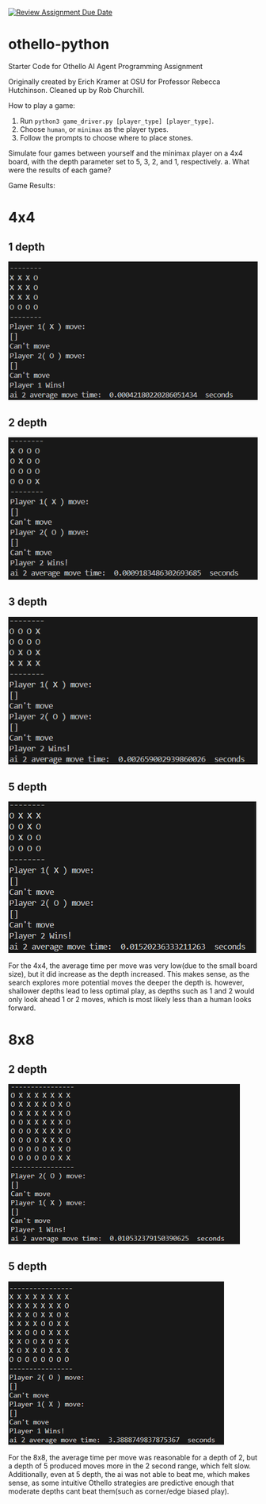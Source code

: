 [![Review Assignment Due Date](https://classroom.github.com/assets/deadline-readme-button-24ddc0f5d75046c5622901739e7c5dd533143b0c8e959d652212380cedb1ea36.svg)](https://classroom.github.com/a/i3cjXgnP)
# othello-python
Starter Code for Othello AI Agent Programming Assignment

Originally created by Erich Kramer at OSU for Professor Rebecca Hutchinson.
Cleaned up by Rob Churchill.

How to play a game:

1. Run `python3 game_driver.py [player_type] [player_type]`.
2. Choose `human`, or `minimax` as the player types.
3. Follow the prompts to choose where to place stones.


Simulate four games between yourself and the minimax player on a 4x4 board, with the
depth parameter set to 5, 3, 2, and 1, respectively.
a. What were the results of each game?

Game Results:

# 4x4
 ## 1 depth
 ![Alt text](assets\4x4_1depth.png)

 ## 2 depth
 ![Alt text](assets\4x4_2depth.png)

 ## 3 depth
 ![Alt text](assets\4x4_3depth.png)

 ## 5 depth
  ![Alt text](assets\4x4_5depth.png)

 For the 4x4, the average time per move was very low(due to the small board size), but it did increase as the depth increased. This makes sense, as the search explores more potential moves the deeper the depth is. however, shallower depths lead to less optimal play, as depths such as 1 and 2 would only look ahead 1 or 2 moves, which is most likely less than a human looks forward.
 
# 8x8
 ## 2 depth
 ![Alt text](assets\8x8_2depth.png)

 ## 5 depth
 ![Alt text](assets\8x8_5depth.png)

For the 8x8, the average time per move was reasonable for a depth of 2, but a depth of 5 produced moves more in the 2 second range, which felt slow. Additionally, even at 5 depth, the ai was not able to beat me, which makes sense, as some intuitive Othello strategies are predictive enough that moderate depths cant beat them(such as corner/edge biased play). 

